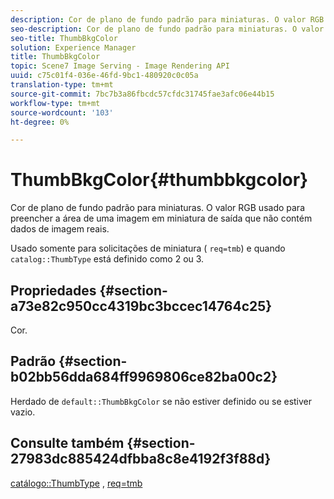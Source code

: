 ```yaml
---
description: Cor de plano de fundo padrão para miniaturas. O valor RGB usado para preencher a área de uma imagem em miniatura de saída que não contém dados de imagem reais.
seo-description: Cor de plano de fundo padrão para miniaturas. O valor RGB usado para preencher a área de uma imagem em miniatura de saída que não contém dados de imagem reais.
seo-title: ThumbBkgColor
solution: Experience Manager
title: ThumbBkgColor
topic: Scene7 Image Serving - Image Rendering API
uuid: c75c01f4-036e-46fd-9bc1-480920c0c05a
translation-type: tm+mt
source-git-commit: 7bc7b3a86fbcdc57cfdc31745fae3afc06e44b15
workflow-type: tm+mt
source-wordcount: '103'
ht-degree: 0%

---
```



# ThumbBkgColor{#thumbbkgcolor}

Cor de plano de fundo padrão para miniaturas. O valor RGB usado para preencher a área de uma imagem em miniatura de saída que não contém dados de imagem reais.

Usado somente para solicitações de miniatura ( `req=tmb`) e quando `catalog::ThumbType` está definido como 2 ou 3.

## Propriedades {#section-a73e82c950cc4319bc3bccec14764c25}

Cor.

## Padrão {#section-b02bb56dda684ff9969806ce82ba00c2}

Herdado de `default::ThumbBkgColor` se não estiver definido ou se estiver vazio.

## Consulte também {#section-27983dc885424dfbba8c8e4192f3f88d}

[catálogo::ThumbType](../../../../../is-api/image-catalog/image-serving-api-ref/c-image-catalog-reference/c-image-svg-data-reference/c-image-data-reference/r-thumbtype-cat.md#reference-41149ddffc8749cba2f8d9c8e2611e03) ,  [req=tmb](../../../../../is-api/http-ref/image-serving-api-ref/c-http-protocol-reference/c-command-reference/r-req/r-req.md#reference-907cdb4a97034db7ad94695f25552e76)
